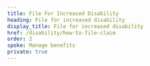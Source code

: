 ```yaml
---
title: File For Increased Disability
heading: File for increased disability
display_title: File for increased disability
href: /disability/how-to-file-claim
order: 2
spoke: Manage benefits
private: true
---
```

